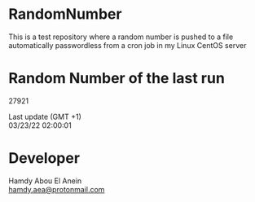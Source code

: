 # RandomNumber    
This is a test repository where a random number is pushed to a file automatically passwordless from a cron job in my Linux CentOS server    
# Random Number of the last run   
27921
      
Last update (GMT +1)    
03/23/22 02:00:01
# Developer    
Hamdy Abou El Anein   
hamdy.aea@protonmail.com
